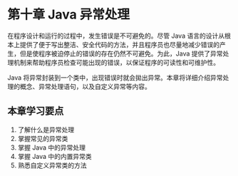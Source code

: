 # 第十章 Java 异常处理

在程序设计和运行的过程中，发生错误是不可避免的。尽管 Java 语言的设计从根本上提供了便于写出整洁、安全代码的方法，并且程序员也尽量地减少错误的产生，但是使程序被迫停止的错误的存在仍然不可避免。为此，Java 提供了异常处理机制来帮助程序员检查可能出现的错误，以保证程序的可读性和可维护性。

Java 将异常封装到一个类中，出现错误时就会拋出异常。本章将详细介绍异常处理的概念、异常处理语句，以及自定义异常等内容。

## 本章学习要点

1.  了解什么是异常处理
2.  掌握常见的异常类
3.  掌握 Java 中的异常处理
4.  掌握 Java 中的内置异常类
5.  熟悉自定义异常类的方法